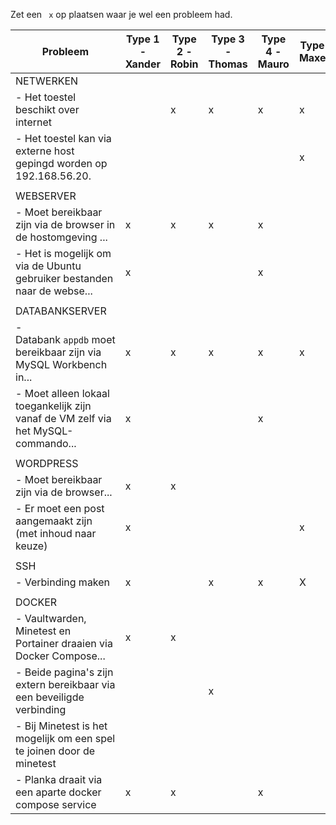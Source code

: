 
Zet een ` x`  op plaatsen waar je wel een probleem had.

| **Probleem**                                                                      | Type 1 -<br>Xander | Type 2 -<br>Robin | Type 3 -<br>Thomas | Type 4 -<br>Mauro | Type 5 -<br>Maxence |
| --------------------------------------------------------------------------------- | ------------------ | ----------------- | ------------------ | ----------------- | ------------------- |
| NETWERKEN                                                                         |                    |                   |                    |                   |                     |
| - Het toestel beschikt over internet                                              |                    |   x                | x                  | x                 | x                   |
| - Het toestel kan via externe host gepingd worden op 192.168.56.20.               |                    |                   |                    |                   | x                   |
|                                                                                   |                    |                   |                    |                   |                     |
| WEBSERVER                                                                         |                    |                   |                    |                   |                     |
| - Moet bereikbaar zijn via de browser in de hostomgeving ...                      | x                  |   x                | x                  | x                 |                     |
| - Het is mogelijk om via de Ubuntu gebruiker bestanden naar de webse...           | x                  |                   |                    | x                 |                     |
|                                                                                   |                    |                   |                    |                   |                     |
| DATABANKSERVER                                                                    |                    |                   |                    |                   |                     |
| - Databank `appdb` moet bereikbaar zijn via MySQL Workbench in...                 | x                  |   x                | x                  | x                 | x                   |
| - Moet alleen lokaal toegankelijk zijn vanaf de VM zelf via het MySQL-commando... | x                  |                   |                    | x                 |                     |
|                                                                                   |                    |                   |                    |                   |                     |
| WORDPRESS                                                                         |                    |                   |                    |                   |                     |
| - Moet bereikbaar zijn via de browser...                                          | x                  |  x                 |                    |                   |                     |
| - Er moet een post aangemaakt zijn (met inhoud naar keuze)                        | x                  |                   |                    |                   | x                   |
|                                                                                   |                    |                   |                    |                   |                     |
| SSH                                                                               |                    |                   |                    |                   |                     |
| - Verbinding maken                                                                | x                  |                   | x                  | x                 | X                   |
|                                                                                   |                    |                   |                    |                   |                     |
| DOCKER                                                                            |                    |                   |                    |                   |                     |
| - Vaultwarden, Minetest en Portainer draaien via Docker Compose...                | x                  |    x               |                    |                   |                     |
| - Beide pagina's zijn extern bereikbaar via een beveiligde verbinding             |                    |                   | x                  |                   |                     |
| - Bij Minetest is het mogelijk om een spel te joinen door de minetest             |                    |                   |                    |                   |                     |
| - Planka draait via een aparte docker compose service                             | x                  |   x                |                    | x                 |                     |

